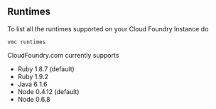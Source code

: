 ## Runtimes

To list all the runtimes supported on your Cloud Foundry Instance do

    vmc runtimes

CloudFoundry.com currently supports

- Ruby 1.8.7 (default)
- Ruby 1.9.2
- Java 6 1.6
- Node 0.4.12 (default)
- Node 0.6.8
